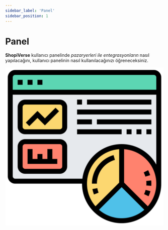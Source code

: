 ```yaml
---
sidebar_label: 'Panel'
sidebar_position: 1
---
```


# Panel

**ShopiVerse** kullanıcı panelinde *pazaryerleri ile entegrasyonların* nasıl yapılacağını, kullanıcı panelinin nasıl kullanılacağınızı öğreneceksiniz. 

![Panel](../../static/img/panel2.svg)
